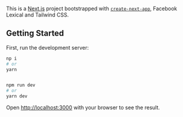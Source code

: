 This is a [Next.js](https://nextjs.org/) project bootstrapped with [`create-next-app`](https://github.com/vercel/next.js/tree/canary/packages/create-next-app), Facebook Lexical and Tailwind CSS.

## Getting Started

First, run the development server:

```bash
np i
# or
yarn


npm run dev
# or
yarn dev
```

Open [http://localhost:3000](http://localhost:3000) with your browser to see the result.
